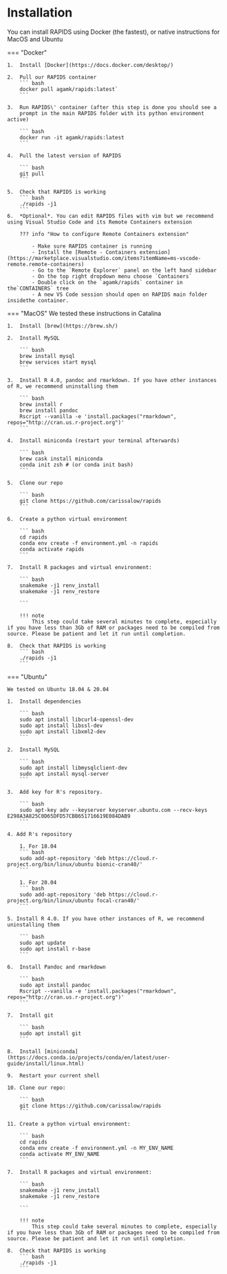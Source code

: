 # Installation 

You can install RAPIDS using Docker (the fastest), or native instructions for MacOS and Ubuntu

=== "Docker"
    
    1.  Install [Docker](https://docs.docker.com/desktop/)

    2.  Pull our RAPIDS container
        ``` bash
        docker pull agamk/rapids:latest`
        ```

    3.  Run RAPIDS\' container (after this step is done you should see a
        prompt in the main RAPIDS folder with its python environment active)

        ``` bash
        docker run -it agamk/rapids:latest
        ```

    4.  Pull the latest version of RAPIDS

        ``` bash
        git pull
        ```
    
    5.  Check that RAPIDS is working
        ``` bash
        ./rapids -j1
        ```
    6.  *Optional*. You can edit RAPIDS files with vim but we recommend using Visual Studio Code and its Remote Containers extension

        ??? info "How to configure Remote Containers extension"

            - Make sure RAPIDS container is running
            - Install the [Remote - Containers extension](https://marketplace.visualstudio.com/items?itemName=ms-vscode-remote.remote-containers)
            - Go to the `Remote Explorer` panel on the left hand sidebar
            - On the top right dropdown menu choose `Containers`
            - Double click on the `agamk/rapids` container in the`CONTAINERS` tree
            - A new VS Code session should open on RAPIDS main folder insidethe container.

=== "MacOS"
    We tested these instructions in Catalina

    1.  Install [brew](https://brew.sh/)

    2.  Install MySQL

        ``` bash
        brew install mysql
        brew services start mysql
        ```

    3.  Install R 4.0, pandoc and rmarkdown. If you have other instances of R, we recommend uninstalling them

        ``` bash
        brew install r
        brew install pandoc
        Rscript --vanilla -e 'install.packages("rmarkdown", repos="http://cran.us.r-project.org")'
        ```

    4.  Install miniconda (restart your terminal afterwards)

        ``` bash
        brew cask install miniconda
        conda init zsh # (or conda init bash)
        ```

    5.  Clone our repo

        ``` bash
        git clone https://github.com/carissalow/rapids
        ```

    6.  Create a python virtual environment

        ``` bash
        cd rapids
        conda env create -f environment.yml -n rapids
        conda activate rapids
        ```

    7.  Install R packages and virtual environment:

        ``` bash
        snakemake -j1 renv_install
        snakemake -j1 renv_restore
           
        ```

        !!! note
            This step could take several minutes to complete, especially if you have less than 3Gb of RAM or packages need to be compiled from source. Please be patient and let it run until completion.
    
    8.  Check that RAPIDS is working
        ``` bash
        ./rapids -j1
        ```

=== "Ubuntu"

    We tested on Ubuntu 18.04 & 20.04

    1.  Install dependencies

        ``` bash
        sudo apt install libcurl4-openssl-dev
        sudo apt install libssl-dev
        sudo apt install libxml2-dev
        ```

    2.  Install MySQL

        ``` bash
        sudo apt install libmysqlclient-dev
        sudo apt install mysql-server
        ```

    3.  Add key for R's repository.

        ``` bash
        sudo apt-key adv --keyserver keyserver.ubuntu.com --recv-keys E298A3A825C0D65DFD57CBB651716619E084DAB9
        ```

    4. Add R's repository

        1. For 18.04    
        ``` bash
        sudo add-apt-repository 'deb https://cloud.r-project.org/bin/linux/ubuntu bionic-cran40/'
        ```

        1. For 20.04
        ``` bash
        sudo add-apt-repository 'deb https://cloud.r-project.org/bin/linux/ubuntu focal-cran40/'
        ```

    5. Install R 4.0. If you have other instances of R, we recommend uninstalling them

        ``` bash
        sudo apt update
        sudo apt install r-base
        ```

    6.  Install Pandoc and rmarkdown

        ``` bash
        sudo apt install pandoc
        Rscript --vanilla -e 'install.packages("rmarkdown", repos="http://cran.us.r-project.org")'
        ```

    7.  Install git

        ``` bash
        sudo apt install git
        ```

    8.  Install [miniconda](https://docs.conda.io/projects/conda/en/latest/user-guide/install/linux.html)

    9.  Restart your current shell

    10. Clone our repo:

        ``` bash
        git clone https://github.com/carissalow/rapids
        ```

    11. Create a python virtual environment:

        ``` bash
        cd rapids
        conda env create -f environment.yml -n MY_ENV_NAME
        conda activate MY_ENV_NAME
        ```

    7.  Install R packages and virtual environment:

        ``` bash
        snakemake -j1 renv_install
        snakemake -j1 renv_restore
           
        ```

        !!! note
            This step could take several minutes to complete, especially if you have less than 3Gb of RAM or packages need to be compiled from source. Please be patient and let it run until completion.

    8.  Check that RAPIDS is working
        ``` bash
        ./rapids -j1
        ```
